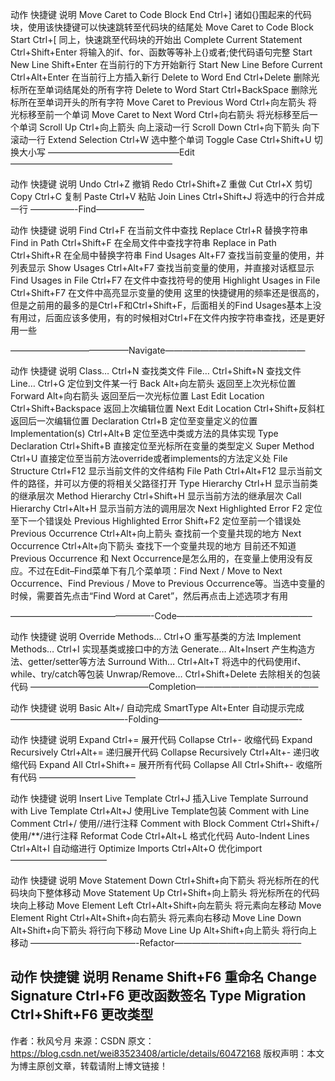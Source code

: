 动作	快捷键	说明
Move Caret to Code Block End	Ctrl+]	诸如{}围起来的代码块，使用该快捷键可以快速跳转至代码块的结尾处
Move Caret to Code Block Start	Ctrl+[	同上，快速跳至代码块的开始出
Complete Current Statement	Ctrl+Shift+Enter	将输入的if、for、函数等等补上{}或者;使代码语句完整
Start New Line	Shift+Enter	在当前行的下方开始新行
Start New Line Before Current	Ctrl+Alt+Enter	在当前行上方插入新行
Delete to Word End	Ctrl+Delete	删除光标所在至单词结尾处的所有字符
Delete to Word Start	Ctrl+BackSpace	删除光标所在至单词开头的所有字符
Move Caret to Previous Word	Ctrl+向左箭头	将光标移至前一个单词
Move Caret to Next Word	Ctrl+向右箭头	将光标移至后一个单词
Scroll Up	Ctrl+向上箭头	向上滚动一行
Scroll Down	Ctrl+向下箭头	向下滚动一行
Extend Selection	Ctrl+W	选中整个单词
Toggle Case	Ctrl+Shift+U	切换大小写
———————————————Edit——————————————————–

动作	快捷键	说明
Undo	Ctrl+Z	撤销
Redo	Ctrl+Shift+Z	重做
Cut	Ctrl+X	剪切
Copy	Ctrl+C	复制
Paste	Ctrl+V	粘贴
Join Lines	Ctrl+Shift+J	将选中的行合并成一行
—————-Find—————–

动作	快捷键	说明
Find	Ctrl+F	在当前文件中查找
Replace	Ctrl+R	替换字符串
Find in Path	Ctrl+Shift+F	在全局文件中查找字符串
Replace in Path	Ctrl+Shift+R	在全局中替换字符串
Find Usages	Alt+F7	查找当前变量的使用，并列表显示
Show Usages	Ctrl+Alt+F7	查找当前变量的使用，并直接对话框显示
Find Usages in File	Ctrl+F7	在文件中查找符号的使用
Highlight Usages in File	Ctrl+Shift+F7	在文件中高亮显示变量的使用
这里的快捷键用的频率还是很高的，但是之前用的最多的是Ctrl+F和Ctrl+Shift+F，后面相关的Find Usages基本上没有用过，后面应该多使用，有的时候相对Ctrl+F在文件内按字符串查找，还是更好用一些

—————————————–Navigate————————————————

动作	快捷键	说明
Class…	Ctrl+N	查找类文件
File…	Ctrl+Shift+N	查找文件
Line…	Ctrl+G	定位到文件某一行
Back	Alt+向左箭头	返回至上次光标位置
Forward	Alt+向右箭头	返回至后一次光标位置
Last Edit Location	Ctrl+Shift+Backspace	返回上次编辑位置
Next Edit Location	Ctrl+Shift+反斜杠	返回后一次编辑位置
Declaration	Ctrl+B	定位至变量定义的位置
Implementation(s)	Ctrl+Alt+B	定位至选中类或方法的具体实现
Type Declaration	Ctrl+Shift+B	直接定位至光标所在变量的类型定义
Super Method	Ctrl+U	直接定位至当前方法override或者implements的方法定义处
File Structure	Ctrl+F12	显示当前文件的文件结构
File Path	Ctrl+Alt+F12	显示当前文件的路径，并可以方便的将相关父路径打开
Type Hierarchy	Ctrl+H	显示当前类的继承层次
Method Hierarchy	Ctrl+Shift+H	显示当前方法的继承层次
Call Hierarchy	Ctrl+Alt+H	显示当前方法的调用层次
Next Highlighted Error	F2	定位至下一个错误处
Previous Highlighted Error	Shift+F2	定位至前一个错误处
Previous Occurrence	Ctrl+Alt+向上箭头	查找前一个变量共现的地方
Next Occurrence	Ctrl+Alt+向下箭头	查找下一个变量共现的地方
目前还不知道Previous Occurrence 和 Next Occurrence是怎么用的，在变量上使用没有反应。不过在Edit–Find菜单下有几个菜单项：Find Next \/ Move to Next Occurrence、Find Previous \/ Move to Previous Occurrence等。当选中变量的时候，需要首先点击“Find Word at Caret”，然后再点击上述选项才有用

————————————————-Code———————————————–

动作	快捷键	说明
Override Methods…	Ctrl+O	重写基类的方法
Implement Methods…	Ctrl+I	实现基类或接口中的方法
Generate…	Alt+Insert	产生构造方法、getter/setter等方法
Surround With…	Ctrl+Alt+T	将选中的代码使用if、while、try/catch等包装
Unwrap/Remove…	Ctrl+Shift+Delete	去除相关的包装代码
—————————————–Completion——————————————

动作	快捷键	说明
Basic	Alt+/	自动完成
SmartType	Alt+Enter	自动提示完成
—————————————-Folding————————————————-

动作	快捷键	说明
Expand	Ctrl+=	展开代码
Collapse	Ctrl+-	收缩代码
Expand Recursively	Ctrl+Alt+=	递归展开代码
Collapse Recursively	Ctrl+Alt+-	递归收缩代码
Expand All	Ctrl+Shift+=	展开所有代码
Collapse All	Ctrl+Shift+-	收缩所有代码
———————————

动作	快捷键	说明
Insert Live Template	Ctrl+J	插入Live Template
Surround with Live Template	Ctrl+Alt+J	使用Live Template包装
Comment with Line Comment	Ctrl+/	使用//进行注释
Comment with Block Comment	Ctrl+Shift+/	使用/**/进行注释
Reformat Code	Ctrl+Alt+L	格式化代码
Auto-Indent Lines	Ctrl+Alt+I	自动缩进行
Optimize Imports	Ctrl+Alt+O	优化import
———————————

动作	快捷键	说明
Move Statement Down	Ctrl+Shift+向下箭头	将光标所在的代码块向下整体移动
Move Statement Up	Ctrl+Shift+向上箭头	将光标所在的代码块向上移动
Move Element Left	Ctrl+Alt+Shift+向左箭头	将元素向左移动
Move Element Right	Ctrl+Alt+Shift+向右箭头	将元素向右移动
Move Line Down	Alt+Shift+向下箭头	将行向下移动
Move Line Up	Alt+Shift+向上箭头	将行向上移动
————————————-Refactor——————————————–

动作	快捷键	说明
Rename	Shift+F6	重命名
Change Signature	Ctrl+F6	更改函数签名
Type Migration	Ctrl+Shift+F6	更改类型
--------------------- 
作者：秋风兮月 
来源：CSDN 
原文：https://blog.csdn.net/wei83523408/article/details/60472168 
版权声明：本文为博主原创文章，转载请附上博文链接！